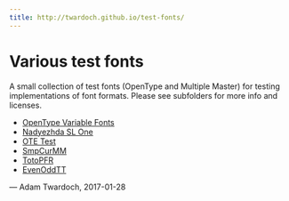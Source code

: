 ```yaml
---
title: http://twardoch.github.io/test-fonts/
---
```


# Various test fonts

A small collection of test fonts (OpenType and Multiple Master) for testing implementations of font formats. Please see subfolders for more info and licenses.

* [OpenType Variable Fonts](gx/)
* [Nadyezhda SL One](nadyezhdaslone/)
* [OTE Test](otetest/)
* [SmpCurMM](smpcurmm/)
* [TotoPFR](totopfr/)
* [EvenOddTT](varia/160413-EvenOddTT)

— Adam Twardoch, 2017-01-28
